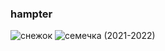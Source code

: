 ### hampter
![снежок](https://user-images.githubusercontent.com/6745157/120861058-61fe8f00-c58f-11eb-8d59-56b69b68cf52.jpg)
![семечка (2021-2022)](https://user-images.githubusercontent.com/6745157/180644262-20f99617-0975-46fe-861f-c99bd51b0d36.jpg)
